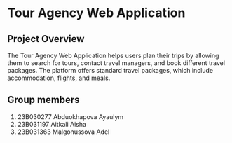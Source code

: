 # Tour Agency Web Application

## Project Overview

The Tour Agency Web Application helps users plan their trips by allowing them to search for tours, contact travel managers, and book different travel packages. The platform offers standard travel packages, which  include accommodation, flights, and meals.

## Group members
1. 23B030277 Abduokhapova Ayaulym
2. 23B031197 Aitkali Aisha
3. 23B031363 Malgonussova Adel
